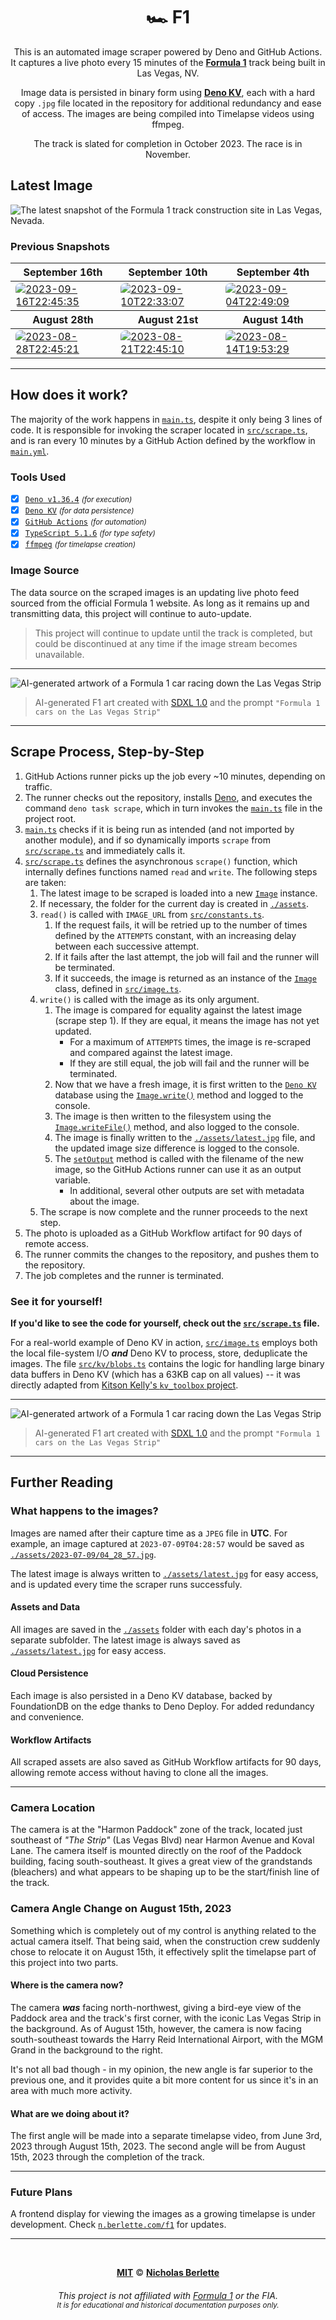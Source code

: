 <div align="center">

# 🏎️ F1

This is an automated image scraper powered by Deno and GitHub Actions. It
captures a live photo every 15 minutes of the [**Formula 1**][formula1] track
being built in Las Vegas, NV.

Image data is persisted in binary form using [**Deno KV**][deno-kv], each with a
hard copy `.jpg` file located in the repository for additional redundancy and
ease of access. The images are being compiled into Timelapse videos using
ffmpeg.

The track is slated for completion in October 2023. The race is in November.

</div>

## Latest Image

![The latest snapshot of the Formula 1 track construction site in Las Vegas, Nevada.][latest-img]

### Previous Snapshots

<table>
<thead>
  <th>September 16th</th>
  <th>September 10th</th>
  <th>September 4th</th>
</thead>
<tbody>
<tr>
<td><a href="https://github.com/nberlette/f1/blob/main/assets/2023-09-16/22_45_35.jpg?raw=true" title="2023-09-16T22:45:35" rel="noreferrer noopener" target="_blank"><img src="https://github.com/nberlette/f1/blob/main/assets/2023-09-16/22_45_35.jpg?raw=true" alt="2023-09-16T22:45:35" style="border-radius:8px" /></a></td>
<td><a href="https://github.com/nberlette/f1/blob/main/assets/2023-09-10/22_33_07.jpg?raw=true" title="2023-09-10T22:33:07" rel="noreferrer noopener" target="_blank"><img src="https://github.com/nberlette/f1/blob/main/assets/2023-09-10/22_33_07.jpg?raw=true" alt="2023-09-10T22:33:07" style="border-radius:8px" /></a></td>
<td><a href="https://github.com/nberlette/f1/blob/main/assets/2023-09-04/22_49_09.jpg?raw=true" title="2023-09-04T22:49:09" rel="noreferrer noopener" target="_blank"><img src="https://github.com/nberlette/f1/blob/main/assets/2023-09-04/22_49_09.jpg?raw=true" alt="2023-09-04T22:49:09" style="border-radius:8px" /></a></td>
</tr>
</tbody>
<thead>
  <th>August 28th</th>
  <th>August 21st</th>
  <th>August 14th</th>
</thead>
<tbody>
<tr>
<td><a href="https://github.com/nberlette/f1/blob/main/assets/2023-08-28/22_45_21.jpg?raw=true" title="2023-08-28T22:45:21" rel="noreferrer noopener" target="_blank"><img src="https://github.com/nberlette/f1/blob/main/assets/2023-08-28/22_45_21.jpg?raw=true" alt="2023-08-28T22:45:21" style="border-radius:8px" /></a></td>
<td><a href="https://github.com/nberlette/f1/blob/main/assets/2023-08-21/22_45_10.jpg?raw=true" title="2023-08-21T22:45:10" rel="noreferrer noopener" target="_blank"><img src="https://github.com/nberlette/f1/blob/main/assets/2023-08-21/22_45_10.jpg?raw=true" alt="2023-08-21T22:45:10" style="border-radius:8px" /></a></td>
<td><a href="https://github.com/nberlette/f1/blob/main/assets/2023-08-14/19_53_29.jpg?raw=true" title="2023-08-14T19:53:29" rel="noreferrer noopener" target="_blank"><img src="https://github.com/nberlette/f1/blob/main/assets/2023-08-14/19_53_29.jpg?raw=true" alt="2023-08-14T19:53:29" style="border-radius:8px" /></a></td>
</tr>
</tbody>
</table>

---

## How does it work?

The majority of the work happens in [`main.ts`](./main.ts), despite it only
being 3 lines of code. It is responsible for invoking the scraper located in
[`src/scrape.ts`][src-scrape.ts], and is ran every 10 minutes by a GitHub Action
defined by the workflow in [`main.yml`](./.github/workflows/main.yml).

### Tools Used

- [x] [`Deno v1.36.4`](https://deno.land/manual@v1.34.1) <small> _(for
      execution)_</small>
- [x] [`Deno KV`](https://docs.deno.com/kv/manual) <small> _(for data
      persistence)_</small>
- [x] [`GitHub Actions`](https://github.com/actions) <small> _(for
      automation)_</small>
- [x] [`TypeScript 5.1.6`](https://typescriptlang.org) <small> _(for type
      safety)_</small>
- [x] [`ffmpeg`](https://ffmpeg.org) <small> _(for timelapse creation)_</small>

### Image Source

The data source on the scraped images is an updating live photo feed sourced
from the official Formula 1 website. As long as it remains up and transmitting
data, this project will continue to auto-update.

> This project will continue to update until the track is completed, but could
> be discontinued at any time if the image stream becomes unavailable.

---

<picture>
  <source media="(prefers-color-scheme: dark)" srcset="./docs/img/f1_artwork_1.png">
  <img alt="AI-generated artwork of a Formula 1 car racing down the Las Vegas Strip" src="./docs/img/f1_artwork_2.png">
</picture>

> AI-generated F1 art created with [SDXL 1.0][sdxl] and the prompt
> `"Formula 1 cars on the Las Vegas Strip"`

---

## Scrape Process, Step-by-Step

1. GitHub Actions runner picks up the job every ~10 minutes, depending on
   traffic.
2. The runner checks out the repository, installs [Deno][deno], and executes the
   command `deno task scrape`, which in turn invokes the [`main.ts`][main.ts]
   file in the project root.
3. [`main.ts`][main.ts] checks if it is being run as intended (and not imported
   by another module), and if so dynamically imports `scrape` from
   [`src/scrape.ts`][src-scrape.ts] and immediately calls it.
4. [`src/scrape.ts`][src-scrape.ts] defines the asynchronous `scrape()`
   function, which internally defines functions named `read` and `write`. The
   following steps are taken:
   1. The latest image to be scraped is loaded into a new
      [`Image`][src-image.ts] instance.
   2. If necessary, the folder for the current day is created in
      [`./assets`][assets].
   3. `read()` is called with `IMAGE_URL` from
      [`src/constants.ts`][src-constants.ts].
      1. If the request fails, it will be retried up to the number of times
         defined by the `ATTEMPTS` constant, with an increasing delay between
         each successive attempt.
      2. If it fails after the last attempt, the job will fail and the runner
         will be terminated.
      3. If it succeeds, the image is returned as an instance of the
         [`Image`][src-image.ts] class, defined in
         [`src/image.ts`][src-image.ts].
   4. `write()` is called with the image as its only argument.
      1. The image is compared for equality against the latest image (scrape
         step 1). If they are equal, it means the image has not yet updated.
         - For a maximum of `ATTEMPTS` times, the image is re-scraped and
           compared against the latest image.
         - If they are still equal, the job will fail and the runner will be
           terminated.
      2. Now that we have a fresh image, it is first written to the
         [`Deno KV`][deno-kv] database using the [`Image.write()`][src-image.ts]
         method and logged to the console.
      3. The image is then written to the filesystem using the
         [`Image.writeFile()`][src-image.ts] method, and also logged to the
         console.
      4. The image is finally written to the [`./assets/latest.jpg`][latest-img]
         file, and the updated image size difference is logged to the console.
      5. The [`setOutput`][src-helpers-actions.ts] method is called with the
         filename of the new image, so the GitHub Actions runner can use it as
         an output variable.
         - In additional, several other outputs are set with metadata about the
           image.
   5. The scrape is now complete and the runner proceeds to the next step.
5. The photo is uploaded as a GitHub Workflow artifact for 90 days of remote
   access.
6. The runner commits the changes to the repository, and pushes them to the
   repository.
7. The job completes and the runner is terminated.

### See it for yourself!

**If you'd like to see the code for yourself, check out the
[`src/scrape.ts`][src-scrape.ts] file.**

For a real-world example of Deno KV in action, [`src/image.ts`][src-image.ts]
employs both the local file-system I/O **_and_** Deno KV to process, store,
deduplicate the images. The file [`src/kv/blobs.ts`][src-kv-blobs.ts] contains
the logic for handling large binary data buffers in Deno KV (which has a 63KB
cap on all values) -- it was directly adapted from
[Kitson Kelly's `kv_toolbox` project](https://github.com/kitsonk/kv_toolbox/blob/main/blob.ts).

---

<picture>
  <source media="(prefers-color-scheme: dark)" srcset="./docs/img/f1_artwork_4.png">
  <img alt="AI-generated artwork of a Formula 1 car racing down the Las Vegas Strip" src="./docs/img/f1_artwork_3.png">
</picture>

> AI-generated F1 art created with [SDXL 1.0][sdxl] and the prompt
> `"Formula 1 cars on the Las Vegas Strip"`

---

## Further Reading

### What happens to the images?

Images are named after their capture time as a `JPEG` file in **UTC**. For
example, an image captured at `2023-07-09T04:28:57` would be saved as
[`./assets/2023-07-09/04_28_57.jpg`](./assets/2023-07-09/04_28_57.jpg).

The latest image is always written to [`./assets/latest.jpg`][latest-img] for
easy access, and is updated every time the scraper runs successfuly.

#### Assets and Data

All images are saved in the [`./assets`][assets] folder with each day's photos
in a separate subfolder. The latest image is always saved as
[`./assets/latest.jpg`][latest-img] for easy access.

#### Cloud Persistence

Each image is also persisted in a Deno KV database, backed by FoundationDB on
the edge thanks to Deno Deploy. For added redundancy and convenience.

#### Workflow Artifacts

All scraped assets are also saved as GitHub Workflow artifacts for 90 days,
allowing remote access without having to clone all the images.

---

### Camera Location

The camera is at the "Harmon Paddock" zone of the track, located just southeast
of _"The Strip"_ (Las Vegas Blvd) near Harmon Avenue and Koval Lane. The camera
itself is mounted directly on the roof of the Paddock building, facing
south-southeast. It gives a great view of the grandstands (bleachers) and what
appears to be shaping up to be the start/finish line of the track.

### Camera Angle Change on August 15th, 2023

Something which is completely out of my control is anything related to the
actual camera itself. That being said, when the construction crew suddenly chose
to relocate it on August 15th, it effectively split the timelapse part of this
project into two parts.

#### Where is the camera now?

The camera **_was_** facing north-northwest, giving a bird-eye view of the
Paddock area and the track's first corner, with the iconic Las Vegas Strip in
the background. As of August 15th, however, the camera is now facing
south-southeast towards the Harry Reid International Airport, with the MGM Grand
in the background to the right.

It's not all bad though - in my opinion, the new angle is far superior to the
previous one, and it provides quite a bit more content for us since it's in an
area with much more activity.

#### What are we doing about it?

The first angle will be made into a separate timelapse video, from June 3rd,
2023 through August 15th, 2023. The second angle will be from August 15th, 2023
through the completion of the track.

---

### Future Plans

A frontend display for viewing the images as a growing timelapse is under
development. Check [`n.berlette.com/f1`](https://n.berlette.com/f1) for updates.

---

<div align="center"><br>

[**MIT**][MIT] © [**Nicholas Berlette**][nberlette]

###### This project is not affiliated with [Formula 1][formula1] or the FIA.<br><small>It is for educational and historical documentation purposes only.</small>

</div>

[MIT]: https://nick.mit-license.org "MIT License"
[nberlette]: https://github.com/nberlette "Nicholas Berlette's GitHub profile"
[sdxl]: https://github.com/Stability-AI/stablediffusion "Stable Diffusion XL 1.0"
[formula1-site]: https://www.f1lasvegasgp.com/track-layout "Formula 1's Las Vegas Grand Prix Track Layout"
[formula1]: https://www.formula1.com/en/latest/article.las-vegas-to-host-formula-1-grand-prix-from-2022.3Z1Z3ZQZw8Zq8QZq8QZq8Q.html "Formula 1's announcement of the Las Vegas Grand Prix"
[oxblue]: https://oxblue.com "OxBlue Construction Cameras"
[typescript]: https://typescriptlang.org "TypeScript's Official Website"
[deno]: https://deno.land "Deno's Official Website - A secure runtime for JavaScript and TypeScript"
[deno-kv]: https://docs.deno.com/kv "Deno KV - key-value store built directly into the Deno runtime."
[workflow]: https://github.com/nberlette/f1/blob/main/.github/workflows/main.yml "GitHub Actions workflow file"
[assets]: https://github.com/nberlette/f1/tree/main/assets "View the 'assets' folder on GitHub"
[main.ts]: https://github.com/nberlette/f1/blob/main/main.ts "View the source code for the 'main.ts' file on GitHub"
[src-scrape.ts]: https://github.com/nberlette/f1/blob/main/src/scrape.ts "View the source code for the 'src/scrape.ts' file on GitHub"
[src-helpers.ts]: https://github.com/nberlette/f1/blob/main/src/helpers.ts "View the source code for the 'src/helpers.ts' file on GitHub"
[src-constants.ts]: https://github.com/nberlette/f1/blob/main/src/constants.ts "View the source code for the 'src/constants.ts' file on GitHub"
[src-image.ts]: https://github.com/nberlette/f1/blob/main/src/image.ts "View the source code for the 'src/image.ts' file on GitHub"
[src-helpers-actions.ts]: https://github.com/nberlette/f1/blob/main/src/helpers/actions.ts "View the source code for the 'src/helpers/actions.ts' file on GitHub"
[src-helpers-sleep.ts]: https://github.com/nberlette/f1/blob/main/src/helpers/sleep.ts "View the source code for the 'src/helpers/sleep.ts' file on GitHub"
[src-helpers-equals.ts]: https://github.com/nberlette/f1/blob/main/src/helpers/equals.ts "View the source code for the 'src/helpers/equals.ts' file on GitHub"
[src-kv-blobs.ts]: https://github.com/nberlette/f1/blob/main/src/kv/blobs.ts "View the source code for the 'src/kv/blobs.ts' file on GitHub"
[latest-img]: https://github.com/nberlette/f1/raw/main/assets/latest.jpg?no-cache=2 "The latest snapshot of the Formula 1 track construction site in Las Vegas, Nevada."
[artwork-1]: ./docs/img/f1_artwork_1.png "AI-Generated artwork of a Formula 1 car racing down the Las Vegas Strip"
[artwork-2]: ./docs/img/f1_artwork_2.png "AI-generated artwork of a Formula 1 car racing down the Las Vegas Strip"
[artwork-3]: ./docs/img/f1_artwork_3.png "AI-generated artwork of a Formula 1 car racing down the Las Vegas Strip"
[artwork-4]: ./docs/img/f1_artwork_4.png
